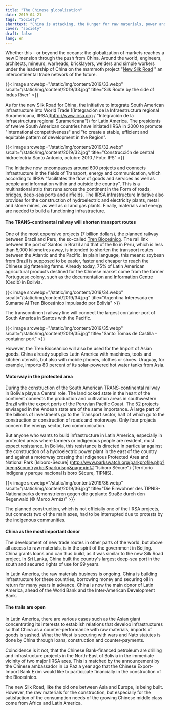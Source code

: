 ```yaml
---
title: "The Chinese globalization"
date: 2019-04-21
tags: "Society"
shorttext: "China is attacking, the Hunger for raw materials, power and participation internationally."
cover: "society"
draft: false
lang: en
---
```


Whether this - or beyond the oceans: the globalization of markets reaches a new Dimension through the push from China. Around the world, engineers, architects, mineurs, warheads, bricklayers, welders and simple workers under the leadership of China on the mammoth project "[New Silk Road](http://china.org.cn/business/node_7207419.htm "the Silk Road Economic Belt") " an intercontinental trade network of the future.

{{< image srcwebp="/static/img/content/2019/33.webp" srcalt="/static/img/content/2019/33.jpg" title="Silk Route by the side of Indus River" >}}

As for the new Silk Road for China, the initiative to integrate South American infrastructure into World Trade ([Integración de la Infraestructura regional Suramericana, IIRSA](http://www.iirsa.org / "Integración de la Infraestructura regional Suramericana")) for Latin America. The presidents of twelve South American countries have initiated IIRSA in 2000 to promote "international competitiveness" and "to create a stable, efficient and equitable pattern of development in the Region".

{{< image srcwebp="/static/img/content/2019/32.webp" srcalt="/static/img/content/2019/32.jpg" title="Construcción de central hidroeléctria Santo Antonio, octubre 2010 / Foto: IPS" >}}

The Initiative now encompasses around 600 projects and connects infrastructure in the fields of Transport, energy and communication, which according to IIRSA "facilitates the flow of goods and services as well as people and information within and outside the country". This is a multinational strip that runs across the continent in the Form of roads, bridges, deep-sea ports and airfields. The IIRSA infrastructure Initiative also provides for the construction of hydroelectric and electricity plants, metal and stone mines, as well as oil and gas plants. Finally, materials and energy are needed to build a functioning infrastructure.

#### The TRANS-continental railway will shorten transport routes

One of the most expensive projects (7 billion dollars), the planned railway between Brazil and Peru, the so-called [Tren Bioceánico](http://www.iirsa.org/proyectos/detalle_proyecto.aspx?h=1351 "Tren Bioceánico"). The rail link between the port of Santos in Brazil and that of the Ilo in Peru, which is less than 5,000 kilometres away, is intended to shorten the transport routes between the Atlantic and the Pacific. In plain language, this means: soybean from Brazil is supposed to be easier, faster and cheaper to reach the Chinese pig fattening farms. Already today, 75% of Latin American agricultural products destined for the Chinese market come from the former Portuguese colony, such as the [documentation and Information Centre](https://cedib.org/ "CEDIB es una organización civil sin ánimo de lucro que brinda desde 1970 servicios de información y consulta documental sobre temas sociales de Bolivia y América Latina con una mirada crítica") (Cedib) in Bolivia.

{{< image srcwebp="/static/img/content/2019/34.webp" srcalt="/static/img/content/2019/34.jpg" title="Argentina Interesada en Sumarse Al Tren Bioceánico Impulsado por Bolivia" >}}

The transcontinent railway line will connect the largest container port of South America in Santos with the Pacific.

{{< image srcwebp="/static/img/content/2019/35.webp" srcalt="/static/img/content/2019/35.jpg" title="Santo Tomas de Castilla - container port" >}}

However, the Tren Bioceánico will also be used for the Import of Asian goods. China already supplies Latin America with machines, tools and kitchen utensils, but also with mobile phones, clothes or shoes. Uruguay, for example, imports 80 percent of its solar-powered hot water tanks from Asia.

#### Motorway in the protected area

During the construction of the South American TRANS-continental railway in Bolivia plays a Central role. The landlocked state in the heart of the continent connects the production and cultivation areas in southwestern Brazil with the export ports of the Peruvian Pacific Coast. The 52 projects envisaged in the Andean state are of the same importance. A large part of the billions of investments go to the Transport sector, half of which go to the construction or construction of roads and motorways. Only four projects concern the energy sector, two communication.

But anyone who wants to build infrastructure in Latin America, especially in protected areas where farmers or indigenous people are resident, must expect resistance. In Bolivia, this resistance is directed in particular against the construction of a hydroelectric power plant in the east of the country and against a motorway crossing the Indigenous Protected Area and National Park [Isiboro-Secure] (http://www.parkswatch.org/parkprofile.php?l=eng&country=bol&park=isnp&page=inf# "Isiboro Sécure") (Territorio Indígena y parque nacional Isiboro Sécure, TIPNIS).

{{< image srcwebp="/static/img/content/2019/36.webp" srcalt="/static/img/content/2019/36.jpg" title="Die Einwohner des TIPNIS-Nationalparks demonstrieren gegen die geplante Straße durch den Regenwald (© Marco Arnéz)" >}}

The planned construction, which is not officially one of the IIRSA projects, but connects two of the main axes, had to be interrupted due to protests by the indigenous communities.

#### China as the most important donor

The development of new trade routes in other parts of the world, but above all access to raw materials, is in the spirit of the government in Beijing. China grants loans and can thus build, as it was similar to the new Silk Road project. In Sri Lanka, China built the country's largest deep-sea port in the south and secured rights of use for 99 years. 

In Latin America, the raw materials business is ongoing. China is building infrastructure for these countries, borrowing money and securing oil in return for many years in advance. China is now the main donor of Latin America, ahead of the World Bank and the Inter-American Development Bank.

#### The trails are open

In Latin America, there are various cases such as the Asian giant concentrating its interests to establish relations that develop infrastructures so that China as a counter-performance with raw materials, imports of goods is sashed. What the West is securing with wars and Nato statutes is done by China through loans, construction and counter-payments. 

Coincidence is it not, that the Chinese Bank-financed petroleum are drilling and infrastructure projects in the North-East of Bolivia in the immediate vicinity of two major IIRSA axes. This is matched by the announcement by the Chinese ambassador in La Paz a year ago that the Chinese Export-Import Bank Exim would like to participate financially in the construction of the Bioceánico.

The new Silk Road, like the old one between Asia and Europe, is being built. However, the raw materials for the construction, but especially for the satisfaction of the consumption needs of the growing Chinese middle class come from Africa and Latin America. 
